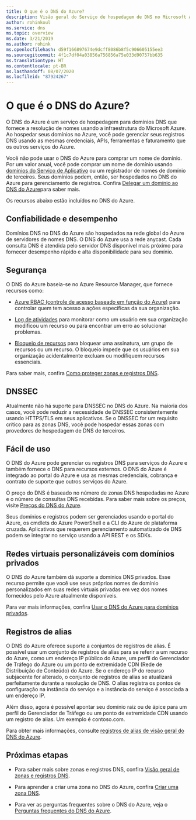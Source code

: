 ```yaml
---
title: O que é o DNS do Azure?
description: Visão geral do Serviço de hospedagem de DNS no Microsoft Azure. Hospede seu domínio no Microsoft Azure.
author: rohinkoul
ms.service: dns
ms.topic: overview
ms.date: 3/21/2019
ms.author: rohink
ms.openlocfilehash: d59f166897674e9dcff8086b8f5c906605155ee3
ms.sourcegitcommit: 4f1c7df04a03856a756856a75e033d90757bb635
ms.translationtype: HT
ms.contentlocale: pt-BR
ms.lasthandoff: 08/07/2020
ms.locfileid: "87924267"
---
```

# <a name="what-is-azure-dns"></a>O que é o DNS do Azure?

O DNS do Azure é um serviço de hospedagem para domínios DNS que fornece a resolução de nomes usando a infraestrutura do Microsoft Azure. Ao hospedar seus domínios no Azure, você pode gerenciar seus registros DNS usando as mesmas credenciais, APIs, ferramentas e faturamento que os outros serviços do Azure.

Você não pode usar o DNS do Azure para comprar um nome de domínio. Por um valor anual, você pode comprar um nome de domínio usando [domínios do Serviço de Aplicativo](https://docs.microsoft.com/azure/app-service/manage-custom-dns-buy-domain#buy-the-domain) ou um registrador de nomes de domínio de terceiros. Seus domínios podem, então, ser hospedados no DNS do Azure para gerenciamento de registros. Confira [Delegar um domínio ao DNS do Azure](dns-domain-delegation.md)para saber mais.

Os recursos abaixo estão incluídos no DNS do Azure.

## <a name="reliability-and-performance"></a>Confiabilidade e desempenho

Domínios DNS no DNS do Azure são hospedados na rede global do Azure de servidores de nomes DNS. O DNS do Azure usa a rede anycast. Cada consulta DNS é atendida pelo servidor DNS disponível mais próximo para fornecer desempenho rápido e alta disponibilidade para seu domínio.

## <a name="security"></a>Segurança

 O DNS do Azure baseia-se no Azure Resource Manager, que fornece recursos como:

* [Azure RBAC (controle de acesso baseado em função do Azure)](https://docs.microsoft.com/azure/azure-resource-manager/resource-group-overview) para controlar quem tem acesso a ações específicas da sua organização.

* [Log de atividades](https://docs.microsoft.com/azure/azure-resource-manager/resource-group-overview) para monitorar como um usuário em sua organização modificou um recurso ou para encontrar um erro ao solucionar problemas.

* [Bloqueio de recursos](https://docs.microsoft.com/azure/azure-resource-manager/resource-group-lock-resources) para bloquear uma assinatura, um grupo de recursos ou um recurso. O bloqueio impede que os usuários em sua organização acidentalmente excluam ou modifiquem recursos essenciais.

Para saber mais, confira [Como proteger zonas e registros DNS](dns-protect-zones-recordsets.md). 

## <a name="dnssec"></a>DNSSEC

Atualmente não há suporte para DNSSEC no DNS do Azure. Na maioria dos casos, você pode reduzir a necessidade de DNSSEC consistentemente usando HTTPS/TLS em seus aplicativos. Se o DNSSEC for um requisito crítico para as zonas DNS, você pode hospedar essas zonas com provedores de hospedagem de DNS de terceiros.

## <a name="ease-of-use"></a>Fácil de uso

 O DNS do Azure pode gerenciar os registros DNS para serviços do Azure e também fornece o DNS para recursos externos. O DNS do Azure é integrado ao portal do Azure e usa as mesmas credenciais, cobrança e contrato de suporte que outros serviços do Azure. 

O preço do DNS é baseado no número de zonas DNS hospedadas no Azure e o número de consultas DNS recebidas. Para saber mais sobre os preços, visite [Preços do DNS do Azure](https://azure.microsoft.com/pricing/details/dns/).

Seus domínios e registros podem ser gerenciados usando o portal do Azure, os cmdlets do Azure PowerShell e a CLI do Azure de plataforma cruzada. Aplicativos que requerem gerenciamento automatizado de DNS podem se integrar no serviço usando a API REST e os SDKs.

## <a name="customizable-virtual-networks-with-private-domains"></a>Redes virtuais personalizáveis com domínios privados

O DNS do Azure também dá suporte a domínios DNS privados. Esse recurso permite que você use seus próprios nomes de domínio personalizados em suas redes virtuais privadas em vez dos nomes fornecidos pelo Azure atualmente disponíveis.

Para ver mais informações, confira [Usar o DNS do Azure para domínios privados](private-dns-overview.md).

## <a name="alias-records"></a>Registros de alias

O DNS do Azure oferece suporte a conjuntos de registros de alias. É possível usar um conjunto de registros de alias para se referir a um recurso do Azure, como um endereço IP público do Azure, um perfil do Gerenciador de Tráfego do Azure ou um ponto de extremidade CDN (Rede de Distribuição de Conteúdo) do Azure. Se o endereço IP do recurso subjacente for alterado, o conjunto de registros de alias se atualizará perfeitamente durante a resolução de DNS. O alias registra os pontos de configuração na instância do serviço e a instância do serviço é associada a um endereço IP.

Além disso, agora é possível apontar seu domínio raiz ou de ápice para um perfil do Gerenciador de Tráfego ou um ponto de extremidade CDN usando um registro de alias. Um exemplo é contoso.com.

Para obter mais informações, consulte [registros de alias de visão geral do DNS do Azure](dns-alias.md).

## <a name="next-steps"></a>Próximas etapas

* Para saber mais sobre zonas e registros DNS, confira [Visão geral de zonas e registros DNS](dns-zones-records.md).

* Para aprender a criar uma zona no DNS do Azure, confira [Criar uma zona DNS](./dns-getstarted-create-dnszone-portal.md).

* Para ver as perguntas frequentes sobre o DNS do Azure, veja o [Perguntas frequentes do DNS do Azure](dns-faq.md).
